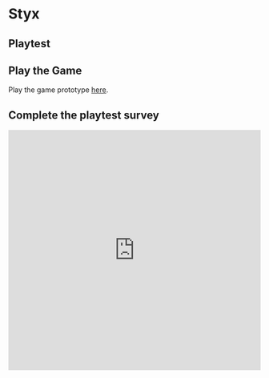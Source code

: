 # Styx
## Playtest

## Play the Game

Play the game prototype [here](https://chris-spiteri.github.io/IASC-1P04/prototype/StyxPrototype.html).

## Complete the playtest survey

<iframe width="640px" height= "480px" src= "https://forms.office.com/Pages/ResponsePage.aspx?id=FRGudvwe8kqlNuKyRDrxoKLC5sicTb1Eiw9kXd6LU0hUQkpNSTY3OFA3UDRTN1VTSk5YUzlRSUQ0Ni4u&embed=true" frameborder= "0" marginwidth= "0" marginheight= "0" style= "border: none; max-width:100%; max-height:100vh" allowfullscreen webkitallowfullscreen mozallowfullscreen msallowfullscreen> </iframe>
